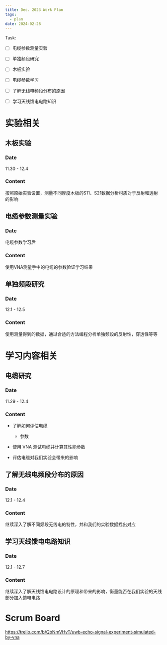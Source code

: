 ```yaml
---
title: Dec. 2023 Work Plan
tags:
  - plan
date: 2024-02-28
---
```


Task:

- [ ] 电缆参数测量实验
- [ ] 单独频段研究
- [ ] 木板实验
- [ ] 电缆参数学习
- [ ] 了解无线电频段分布的原因
- [ ] 学习天线馈电电路知识


# 实验相关

## 木板实验

### Date

11.30 - 12.4
### Content

按照原始实验设置，测量不同厚度木板的S11、S21数据分析材质对于反射和透射的影响

## 电缆参数测量实验

### Date

电缆参数学习后
### Content

使用VNA测量手中的电缆的参数验证学习结果

## 单独频段研究

### Date

12.1 - 12.5
### Content

使用测量得到的数据，通过合适的方法编程分析单独频段的反射性，穿透性等等

# 学习内容相关

## 电缆研究

### Date

11.29 - 12.4
### Content

* 了解如何评估电缆

	* 参数

* 使用 VNA 测试电缆并计算其性能参数

* 评估电缆对我们实验会带来的影响

## 了解无线电频段分布的原因

### Date

12.1 - 12.4

### Content

继续深入了解不同频段无线电的特性，并和我们的实验数据找出对应

## 学习天线馈电电路知识

### Date

12.1 - 12.7

### Content

继续深入了解天线馈电电路设计的原理和带来的影响，衡量能否在我们实验的天线部分加入馈电电路


# Scrum Board

https://trello.com/b/QbNmVHvT/uwb-echo-signal-experiment-simulated-by-vna